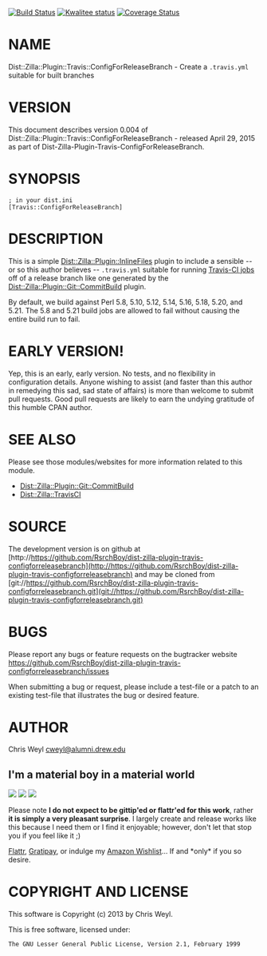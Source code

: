 [![Build Status](https://travis-ci.org/RsrchBoy/dist-zilla-plugin-travis-configforreleasebranch.svg?branch=master)](https://travis-ci.org/RsrchBoy/dist-zilla-plugin-travis-configforreleasebranch)
[![Kwalitee status](http://cpants.cpanauthors.org/dist/Dist-Zilla-Plugin-Travis-ConfigForReleaseBranch.png)](http://cpants.charsbar.org/dist/overview/Dist-Zilla-Plugin-Travis-ConfigForReleaseBranch)
[![Coverage Status](https://coveralls.io/repos/RsrchBoy/dist-zilla-plugin-travis-configforreleasebranch/badge.png?branch=master)](https://coveralls.io/r/RsrchBoy/dist-zilla-plugin-travis-configforreleasebranch?branch=master)

# NAME

Dist::Zilla::Plugin::Travis::ConfigForReleaseBranch - Create a `.travis.yml` suitable for built branches

# VERSION

This document describes version 0.004 of Dist::Zilla::Plugin::Travis::ConfigForReleaseBranch - released April 29, 2015 as part of Dist-Zilla-Plugin-Travis-ConfigForReleaseBranch.

# SYNOPSIS

    ; in your dist.ini
    [Travis::ConfigForReleaseBranch]

# DESCRIPTION

This is a simple [Dist::Zilla::Plugin::InlineFiles](https://metacpan.org/pod/Dist::Zilla::Plugin::InlineFiles) plugin to include a
sensible -- or so this author believes -- `.travis.yml` suitable for running
[Travis-CI jobs](http://travis-ci.org) off of a release branch like one
generated by the [Dist::Zilla::Plugin::Git::CommitBuild](https://metacpan.org/pod/Dist::Zilla::Plugin::Git::CommitBuild)
plugin.

By default, we build against Perl 5.8, 5.10, 5.12, 5.14, 5.16, 5.18, 5.20, and
5.21.  The 5.8 and 5.21 build jobs are allowed to fail without causing the
entire build run to fail.

# EARLY VERSION!

Yep, this is an early, early version.  No tests, and no flexibility in
configuration details.  Anyone wishing to assist (and faster than this author
in remedying this sad, sad state of affairs) is more than welcome to submit
pull requests.  Good pull requests are likely to earn the undying gratitude of
this humble CPAN author.

# SEE ALSO

Please see those modules/websites for more information related to this module.

- [Dist::Zilla::Plugin::Git::CommitBuild](https://metacpan.org/pod/Dist::Zilla::Plugin::Git::CommitBuild)
- [Dist::Zilla::TravisCI](https://metacpan.org/pod/Dist::Zilla::TravisCI)

# SOURCE

The development version is on github at [http://https://github.com/RsrchBoy/dist-zilla-plugin-travis-configforreleasebranch](http://https://github.com/RsrchBoy/dist-zilla-plugin-travis-configforreleasebranch)
and may be cloned from [git://https://github.com/RsrchBoy/dist-zilla-plugin-travis-configforreleasebranch.git](git://https://github.com/RsrchBoy/dist-zilla-plugin-travis-configforreleasebranch.git)

# BUGS

Please report any bugs or feature requests on the bugtracker website
https://github.com/RsrchBoy/dist-zilla-plugin-travis-configforreleasebranch/issues

When submitting a bug or request, please include a test-file or a
patch to an existing test-file that illustrates the bug or desired
feature.

# AUTHOR

Chris Weyl <cweyl@alumni.drew.edu>

## I'm a material boy in a material world

<div>
    <a href="https://gratipay.com/RsrchBoy/"><img src="http://img.shields.io/gratipay/RsrchBoy.svg" /></a>
    <a href="http://bit.ly/rsrchboys-wishlist"><img src="http://wps.io/wp-content/uploads/2014/05/amazon_wishlist.resized.png" /></a>
    <a href="https://flattr.com/submit/auto?user_id=RsrchBoy&url=https%3A%2F%2Fgithub.com%2FRsrchBoy%2Fdist-zilla-plugin-travis-configforreleasebranch&title=RsrchBoy's%20CPAN%20Dist-Zilla-Plugin-Travis-ConfigForReleaseBranch&tags=%22RsrchBoy's%20Dist-Zilla-Plugin-Travis-ConfigForReleaseBranch%20in%20the%20CPAN%22"><img src="http://api.flattr.com/button/flattr-badge-large.png" /></a>
</div>

Please note **I do not expect to be gittip'ed or flattr'ed for this work**,
rather **it is simply a very pleasant surprise**. I largely create and release
works like this because I need them or I find it enjoyable; however, don't let
that stop you if you feel like it ;)

[Flattr](https://flattr.com/submit/auto?user_id=RsrchBoy&url=https%3A%2F%2Fgithub.com%2FRsrchBoy%2Fdist-zilla-plugin-travis-configforreleasebranch&title=RsrchBoy&#x27;s%20CPAN%20Dist-Zilla-Plugin-Travis-ConfigForReleaseBranch&tags=%22RsrchBoy&#x27;s%20Dist-Zilla-Plugin-Travis-ConfigForReleaseBranch%20in%20the%20CPAN%22),
[Gratipay](https://gratipay.com/RsrchBoy/), or indulge my
[Amazon Wishlist](http://bit.ly/rsrchboys-wishlist)...  If and \*only\* if you so desire.

# COPYRIGHT AND LICENSE

This software is Copyright (c) 2013 by Chris Weyl.

This is free software, licensed under:

    The GNU Lesser General Public License, Version 2.1, February 1999
